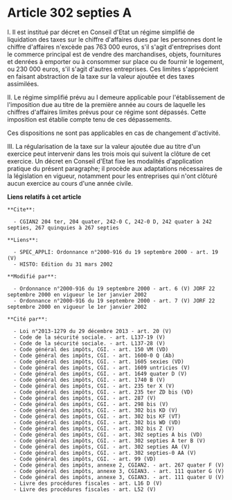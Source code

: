 # Article 302 septies A

I. Il est institué par décret en Conseil d'Etat un régime simplifié de liquidation des taxes sur le chiffre d'affaires dues
par les personnes dont le chiffre d'affaires n'excède pas 763 000 euros, s'il s'agit d'entreprises dont le commerce principal
est de vendre des marchandises, objets, fournitures et denrées à emporter ou à consommer sur place ou de fournir le logement,
ou 230 000 euros, s'il s'agit d'autres entreprises. Ces limites s'apprécient en faisant abstraction de la taxe sur la valeur
ajoutée et des taxes assimilées.

II. Le régime simplifié prévu au I demeure applicable pour l'établissement de l'imposition due au titre de la première année
au cours de laquelle les chiffres d'affaires limites prévus pour ce régime sont dépassés. Cette imposition est établie compte
tenu de ces dépassements.

Ces dispositions ne sont pas applicables en cas de changement d'activité.

III. La régularisation de la taxe sur la valeur ajoutée due au titre d'un exercice peut intervenir dans les trois mois qui
suivent la clôture de cet exercice. Un décret en Conseil d'Etat fixe les modalités d'application pratique du présent
paragraphe; il procède aux adaptations nécessaires de la législation en vigueur, notamment pour les entreprises qui n'ont
clôturé aucun exercice au cours d'une année civile.

**Liens relatifs à cet article**

	**Cite**:

	  - CGIAN2 204 ter, 204 quater, 242-0 C, 242-0 D, 242 quater à 242 septies, 267 quinquies à 267 septies

	**Liens**:

	  - SPEC_APPLI: Ordonnance n°2000-916 du 19 septembre 2000 - art. 19 (V)
	  - HISTO: Edition du 31 mars 2002

	**Modifié par**:

	  - Ordonnance n°2000-916 du 19 septembre 2000 - art. 6 (V) JORF 22 septembre 2000 en vigueur le 1er janvier 2002
	  - Ordonnance n°2000-916 du 19 septembre 2000 - art. 7 (V) JORF 22 septembre 2000 en vigueur le 1er janvier 2002

	**Cité par**:

	  - Loi n°2013-1279 du 29 décembre 2013 - art. 20 (V)
	  - Code de la sécurité sociale. - art. L137-19 (V)
	  - Code de la sécurité sociale. - art. L137-28 (V)
	  - Code général des impôts, CGI. - art. 150 VM (VD)
	  - Code général des impôts, CGI. - art. 1600-0 Q (Ab)
	  - Code général des impôts, CGI. - art. 1605 sexies (VD)
	  - Code général des impôts, CGI. - art. 1609 untricies (V)
	  - Code général des impôts, CGI. - art. 1649 quater D (V)
	  - Code général des impôts, CGI. - art. 1740 B (V)
	  - Code général des impôts, CGI. - art. 235 ter X (V)
	  - Code général des impôts, CGI. - art. 235 ter ZD bis (VD)
	  - Code général des impôts, CGI. - art. 287 (V)
	  - Code général des impôts, CGI. - art. 298 bis (V)
	  - Code général des impôts, CGI. - art. 302 bis KD (V)
	  - Code général des impôts, CGI. - art. 302 bis KF (VT)
	  - Code général des impôts, CGI. - art. 302 bis WD (VD)
	  - Code général des impôts, CGI. - art. 302 bis Z (V)
	  - Code général des impôts, CGI. - art. 302 septies A bis (VD)
	  - Code général des impôts, CGI. - art. 302 septies A ter B (V)
	  - Code général des impôts, CGI. - art. 302 septies AA (V)
	  - Code général des impôts, CGI. - art. 302 septies-0 AA (V)
	  - Code général des impôts, CGI. - art. 99 (VD)
	  - Code général des impôts, annexe 2, CGIAN2. - art. 267 quater F (V)
	  - Code général des impôts, annexe 3, CGIAN3. - art. 111 quater G (V)
	  - Code général des impôts, annexe 3, CGIAN3. - art. 111 quater U (V)
	  - Livre des procédures fiscales - art. L16 D (V)
	  - Livre des procédures fiscales - art. L52 (V)
